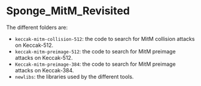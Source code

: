 # Sponge_MitM_Revisited
The different folders are:
- `keccak-mitm-collision-512`: the code to search for MitM collision attacks on Keccak-512.
- `keccak-mitm-preimage-512`: the code to search for MitM preimage attacks on Keccak-512.
- `Keccak-mitm-preimage-384`: the code to search for MitM preimage attacks on Keccak-384.
- `newlibs`: the libraries used by the different tools. 
